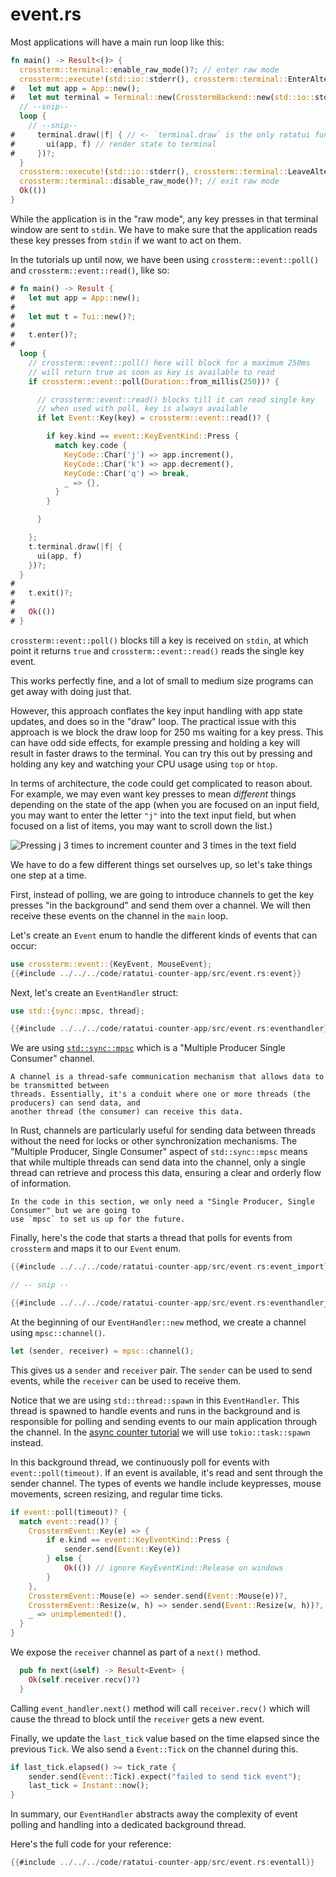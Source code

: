 # event.rs

Most applications will have a main run loop like this:

```rust
fn main() -> Result<()> {
  crossterm::terminal::enable_raw_mode()?; // enter raw mode
  crossterm::execute!(std::io::stderr(), crossterm::terminal::EnterAlternateScreen)?;
#   let mut app = App::new();
#   let mut terminal = Terminal::new(CrosstermBackend::new(std::io::stderr()))?;
  // --snip--
  loop {
    // --snip--
#     terminal.draw(|f| { // <- `terminal.draw` is the only ratatui function here
#       ui(app, f) // render state to terminal
#     })?;
  }
  crossterm::execute!(std::io::stderr(), crossterm::terminal::LeaveAlternateScreen)?;
  crossterm::terminal::disable_raw_mode()?; // exit raw mode
  Ok(())
}
```

While the application is in the "raw mode", any key presses in that terminal window are sent to
`stdin`. We have to make sure that the application reads these key presses from `stdin` if we want
to act on them.

In the tutorials up until now, we have been using `crossterm::event::poll()` and
`crossterm::event::read()`, like so:

```rust
# fn main() -> Result {
#   let mut app = App::new();
#
#   let mut t = Tui::new()?;
#
#   t.enter()?;
#
  loop {
    // crossterm::event::poll() here will block for a maximum 250ms
    // will return true as soon as key is available to read
    if crossterm::event::poll(Duration::from_millis(250))? {

      // crossterm::event::read() blocks till it can read single key
      // when used with poll, key is always available
      if let Event::Key(key) = crossterm::event::read()? {

        if key.kind == event::KeyEventKind::Press {
          match key.code {
            KeyCode::Char('j') => app.increment(),
            KeyCode::Char('k') => app.decrement(),
            KeyCode::Char('q') => break,
            _ => {},
          }
        }

      }

    };
    t.terminal.draw(|f| {
      ui(app, f)
    })?;
  }
#
#   t.exit()?;
#
#   Ok(())
# }
```

`crossterm::event::poll()` blocks till a key is received on `stdin`, at which point it returns
`true` and `crossterm::event::read()` reads the single key event.

This works perfectly fine, and a lot of small to medium size programs can get away with doing just
that.

However, this approach conflates the key input handling with app state updates, and does so in the
"draw" loop. The practical issue with this approach is we block the draw loop for 250 ms waiting for
a key press. This can have odd side effects, for example pressing and holding a key will result in
faster draws to the terminal. You can try this out by pressing and holding any key and watching your
CPU usage using `top` or `htop`.

In terms of architecture, the code could get complicated to reason about. For example, we may even
want key presses to mean _different_ things depending on the state of the app (when you are focused
on an input field, you may want to enter the letter `"j"` into the text input field, but when
focused on a list of items, you may want to scroll down the list.)

![Pressing `j` 3 times to increment counter and 3 times in the text field](https://user-images.githubusercontent.com/1813121/254444604-de8cfcfa-eeec-417a-a8b0-92a7ccb5fcb5.gif)

<!--
```
Set Shell zsh
Sleep 1s
Hide
Type "cargo run"
Enter
Sleep 1s
Show
Type "jjj"
Sleep 5s
Sleep 5s
Type "/jjj"
Sleep 5s
Escape
Type "q"
```
-->

We have to do a few different things set ourselves up, so let's take things one step at a time.

First, instead of polling, we are going to introduce channels to get the key presses "in the
background" and send them over a channel. We will then receive these events on the channel in the
`main` loop.

Let's create an `Event` enum to handle the different kinds of events that can occur:

```rust
use crossterm::event::{KeyEvent, MouseEvent};
{{#include ../../../code/ratatui-counter-app/src/event.rs:event}}
```

Next, let's create an `EventHandler` struct:

```rust
use std::{sync::mpsc, thread};

{{#include ../../../code/ratatui-counter-app/src/event.rs:eventhandler}}
```

We are using [`std::sync::mpsc`](https://doc.rust-lang.org/std/sync/mpsc/) which is a "Multiple
Producer Single Consumer" channel.

```admonish tip
A channel is a thread-safe communication mechanism that allows data to be transmitted between
threads. Essentially, it's a conduit where one or more threads (the producers) can send data, and
another thread (the consumer) can receive this data.
```

In Rust, channels are particularly useful for sending data between threads without the need for
locks or other synchronization mechanisms. The "Multiple Producer, Single Consumer" aspect of
`std::sync::mpsc` means that while multiple threads can send data into the channel, only a single
thread can retrieve and process this data, ensuring a clear and orderly flow of information.

```admonish note
In the code in this section, we only need a "Single Producer, Single Consumer" but we are going to
use `mpsc` to set us up for the future.
```

Finally, here's the code that starts a thread that polls for events from `crossterm` and maps it to
our `Event` enum.

```rust
{{#include ../../../code/ratatui-counter-app/src/event.rs:event_import}}

// -- snip --

{{#include ../../../code/ratatui-counter-app/src/event.rs:eventhandler_impl}}
```

At the beginning of our `EventHandler::new` method, we create a channel using `mpsc::channel()`.

```rust
let (sender, receiver) = mpsc::channel();
```

This gives us a `sender` and `receiver` pair. The `sender` can be used to send events, while the
`receiver` can be used to receive them.

Notice that we are using `std::thread::spawn` in this `EventHandler`. This thread is spawned to
handle events and runs in the background and is responsible for polling and sending events to our
main application through the channel. In the
[async counter tutorial](./../counter-async-app/async-event-stream.md) we will use
`tokio::task::spawn` instead.

In this background thread, we continuously poll for events with `event::poll(timeout)`. If an event
is available, it's read and sent through the sender channel. The types of events we handle include
keypresses, mouse movements, screen resizing, and regular time ticks.

```rust
if event::poll(timeout)? {
  match event::read()? {
    CrosstermEvent::Key(e) => {
        if e.kind == event::KeyEventKind::Press {
            sender.send(Event::Key(e))
        } else {
            Ok(()) // ignore KeyEventKind::Release on windows
        }
    },
    CrosstermEvent::Mouse(e) => sender.send(Event::Mouse(e))?,
    CrosstermEvent::Resize(w, h) => sender.send(Event::Resize(w, h))?,
    _ => unimplemented!(),
  }
}
```

We expose the `receiver` channel as part of a `next()` method.

```rust
  pub fn next(&self) -> Result<Event> {
    Ok(self.receiver.recv()?)
  }
```

Calling `event_handler.next()` method will call `receiver.recv()` which will cause the thread to
block until the `receiver` gets a new event.

Finally, we update the `last_tick` value based on the time elapsed since the previous `Tick`. We
also send a `Event::Tick` on the channel during this.

```rust
if last_tick.elapsed() >= tick_rate {
    sender.send(Event::Tick).expect("failed to send tick event");
    last_tick = Instant::now();
}
```

In summary, our `EventHandler` abstracts away the complexity of event polling and handling into a
dedicated background thread.

Here's the full code for your reference:

```rust
{{#include ../../../code/ratatui-counter-app/src/event.rs:eventall}}
```
